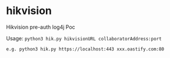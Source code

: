 # hikvision
Hikvision pre-auth log4j Poc

Usage: 
```python3 hik.py hikvisionURL collaboratorAddress:port```

```e.g. python3 hik.py https://localhost:443 xxx.oastify.com:80```
